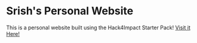 # Srish's Personal Website
This is a personal website built using the Hack4Impact Starter Pack!
[Visit it Here!](https://srishmaulik.github.io)
